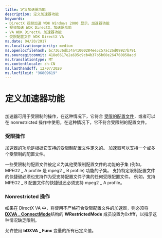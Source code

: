 ```yaml
---
title: 定义加速器功能
description: 定义加速器功能
keywords:
- DirectX 视频加速 WDK Windows 2000 显示，加速器功能
- 视频加速 WDK DirectX，加速器功能
- VA WDK DirectX，加速器功能
- 受限配置文件 WDK DirectX VA
ms.date: 04/20/2017
ms.localizationpriority: medium
ms.openlocfilehash: bc73636db34a41000284ee5c57ac26d09927b791
ms.sourcegitcommit: 418e6617e2a695c9cb4b37b5b60e264760858acd
ms.translationtype: MT
ms.contentlocale: zh-CN
ms.lasthandoff: 12/07/2020
ms.locfileid: "96809619"
---
```

# <a name="defining-accelerator-capabilities"></a>定义加速器功能


## <span id="ddk_defining_accelerator_capabilities_gg"></span><span id="DDK_DEFINING_ACCELERATOR_CAPABILITIES_GG"></span>


加速器可用于受限制的操作，在这种情况下，它符合 [受限的配置文件](restricted-profiles.md)，或者可以在 nonrestricted 操作中使用，在这种情况下，它不符合受限制的配置文件。

### <a name="span-idrestricted_operationspanspan-idrestricted_operationspanspan-idrestricted_operationspanrestricted-operation"></a><span id="Restricted_Operation"></span><span id="restricted_operation"></span><span id="RESTRICTED_OPERATION"></span>受限操作

加速器的功能是根据它支持的受限制配置文件定义的。 加速器可以支持一个或多个受限制的配置文件。

一些受限制的配置文件被定义为其他受限制配置文件的功能的子集 (例如，MPEG2 \_ A profile 是 mpeg2 \_ B profile) 功能的子集。 支持特定限制配置文件的快捷键必须也支持作为受支持配置文件子集的任何受限配置文件。 例如，支持 MPEG2 \_ B 配置文件的快捷键还必须支持 mpeg2 \_ A profile。

### <a name="span-idnonrestricted_operationspanspan-idnonrestricted_operationspanspan-idnonrestricted_operationspannonrestricted-operation"></a><span id="Nonrestricted_Operation"></span><span id="nonrestricted_operation"></span><span id="NONRESTRICTED_OPERATION"></span>Nonrestricted 操作

如果在 DirectX VA 中，将使用不严格符合受限配置文件的加速器，则必须将 [**DXVA \_ ConnectMode**](/windows-hardware/drivers/ddi/dxva/ns-dxva-_dxva_connectmode)结构的 **WRestrictedMode** 成员设置为0xffff，以指示这种情况缺乏限制。

允许使用 **bDXVA \_ Func** 变量的所有已定义值。

 

